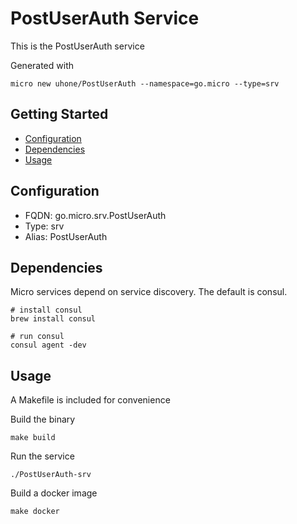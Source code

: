 # PostUserAuth Service

This is the PostUserAuth service

Generated with

```
micro new uhone/PostUserAuth --namespace=go.micro --type=srv
```

## Getting Started

- [Configuration](#configuration)
- [Dependencies](#dependencies)
- [Usage](#usage)

## Configuration

- FQDN: go.micro.srv.PostUserAuth
- Type: srv
- Alias: PostUserAuth

## Dependencies

Micro services depend on service discovery. The default is consul.

```
# install consul
brew install consul

# run consul
consul agent -dev
```

## Usage

A Makefile is included for convenience

Build the binary

```
make build
```

Run the service
```
./PostUserAuth-srv
```

Build a docker image
```
make docker
```